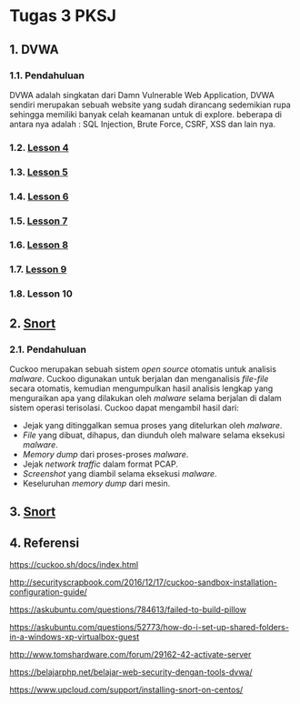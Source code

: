 # Tugas 3 PKSJ

## 1. DVWA

### 1.1. Pendahuluan

DVWA adalah singkatan dari Damn Vulnerable Web Application, DVWA sendiri merupakan sebuah website yang sudah dirancang sedemikian rupa sehingga memiliki banyak celah keamanan untuk di explore. beberapa di antara nya adalah : SQL Injection, Brute Force, CSRF, XSS dan lain nya.

### 1.2. [Lesson 4](https://github.com/cakthe/PKSJ_final/blob/master/DVWA_L4/DVWA_L4.md)

### 1.3. [Lesson 5](https://github.com/cakthe/PKSJ_final/blob/master/DVWA_L5/DVWA_L5.md)

### 1.4. [Lesson 6](https://github.com/cakthe/PKSJ_final/blob/master/DVWA_L6/DVWA_L6.MD)

### 1.5. [Lesson 7](https://github.com/cakthe/PKSJ_final/blob/master/DVWA_L7/DVWA_L7.md)

### 1.6. [Lesson 8](https://github.com/cakthe/PKSJ_final/blob/master/DVWA_L8/DVWA_L8.md)

### 1.7. [Lesson 9](https://github.com/cakthe/PKSJ_final/blob/master/DVWA_L9/DVWA_L9.MD)

### 1.8. Lesson 10

## 2. [Snort](https://github.com/cakthe/PKSJ_final/blob/master/cuckoo/cuckoo.md)

### 2.1. Pendahuluan

Cuckoo merupakan sebuah sistem _open source_ otomatis untuk analisis _malware_. Cuckoo digunakan untuk berjalan dan menganalisis _file-file_ secara otomatis, kemudian mengumpulkan hasil analisis lengkap yang menguraikan apa yang dilakukan oleh _malware_ selama berjalan di dalam sistem operasi terisolasi. Cuckoo dapat mengambil hasil dari:

* Jejak yang ditinggalkan semua proses yang ditelurkan oleh _malware_.
* _File_ yang dibuat, dihapus, dan diunduh oleh malware selama eksekusi _malware_.
* _Memory dump_ dari proses-proses _malware_.
* Jejak _network traffic_ dalam format PCAP.
* _Screenshot_ yang diambil selama eksekusi _malware_.
* Keseluruhan _memory dump_ dari mesin.

## 3. [Snort](https://github.com/cakthe/PKSJ_final/blob/master/snort/snort.md)

## 4. Referensi

https://cuckoo.sh/docs/index.html

http://securityscrapbook.com/2016/12/17/cuckoo-sandbox-installation-configuration-guide/

https://askubuntu.com/questions/784613/failed-to-build-pillow

https://askubuntu.com/questions/52773/how-do-i-set-up-shared-folders-in-a-windows-xp-virtualbox-guest

http://www.tomshardware.com/forum/29162-42-activate-server

https://belajarphp.net/belajar-web-security-dengan-tools-dvwa/

https://www.upcloud.com/support/installing-snort-on-centos/
